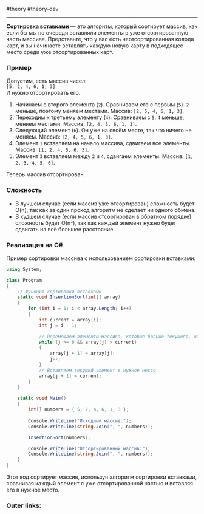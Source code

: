 #theory #theory-dev
 
---
**Сортировка вставками** — это алгоритм, который сортирует массив, как если бы мы по очереди вставляли элементы в уже отсортированную часть массива. Представьте, что у вас есть неотсортированная колода карт, и вы начинаете вставлять каждую новую карту в подходящее место среди уже отсортированных карт.

### **Пример**

Допустим, есть массив чисел:  
`[5, 2, 4, 6, 1, 3]`  
И нужно отсортировать его.

1. Начинаем с второго элемента (`2`). Сравниваем его с первым (`5`). `2` меньше, поэтому меняем местами. Массив: `[2, 5, 4, 6, 1, 3]`.
2. Переходим к третьему элементу (`4`). Сравниваем с `5`. `4` меньше, меняем местами. Массив: `[2, 4, 5, 6, 1, 3]`.
3. Следующий элемент (`6`). Он уже на своём месте, так что ничего не меняем. Массив: `[2, 4, 5, 6, 1, 3]`.
4. Элемент `1` вставляем на начало массива, сдвигаем все элементы. Массив: `[1, 2, 4, 5, 6, 3]`.
5. Элемент `3` вставляем между `2` и `4`, сдвигаем элементы. Массив: `[1, 2, 3, 4, 5, 6]`.

Теперь массив отсортирован.

### **Сложность**

- В лучшем случае (если массив уже отсортирован) сложность будет O(n), так как за один проход алгоритм не сделает ни одного обмена.
- В худшем случае (если массив отсортирован в обратном порядке) сложность будет O(n²), так как каждый элемент нужно будет сдвигать на всё большее расстояние.

### **Реализация на C#**

Пример сортировки массива с использованием сортировки вставками:

```csharp
using System;

class Program
{
    // Функция сортировки вставками
    static void InsertionSort(int[] array)
    {
        for (int i = 1; i < array.Length; i++)
        {
            int current = array[i];
            int j = i - 1;

            // Перемещаем элементы массива, которые больше текущего, на одну позицию вправо
            while (j >= 0 && array[j] > current)
            {
                array[j + 1] = array[j];
                j--;
            }
            // Вставляем текущий элемент в нужное место
            array[j + 1] = current;
        }
    }

    static void Main()
    {
        int[] numbers = { 5, 2, 4, 6, 1, 3 };
        
        Console.WriteLine("Исходный массив:");
        Console.WriteLine(string.Join(", ", numbers));

        InsertionSort(numbers);

        Console.WriteLine("Отсортированный массив:");
        Console.WriteLine(string.Join(", ", numbers));
    }
}
```

Этот код сортирует массив, используя алгоритм сортировки вставками, сравнивая каждый элемент с уже отсортированной частью и вставляя его в нужное место.

### Outer links:

